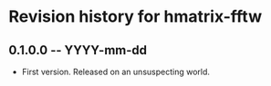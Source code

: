 # Revision history for hmatrix-fftw

## 0.1.0.0  -- YYYY-mm-dd

* First version. Released on an unsuspecting world.
